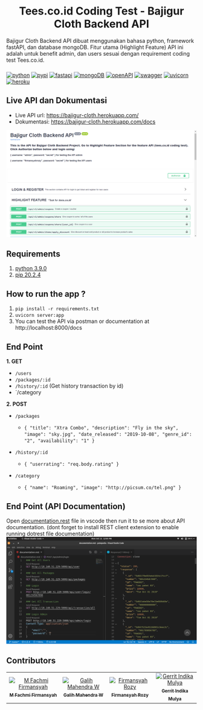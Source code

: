<h1 align="center"><b>Tees.co.id Coding Test - Bajigur Cloth Backend API</b></h1>



Bajigur Cloth Backend API dibuat menggunakan bahasa python, framework fastAPI,
dan database mongoDB. Fitur utama (Highlight Feature) API ini adalah untuk
benefit admin, dan users sesuai dengan requirement coding test Tees.co.id.

### 
[![python](https://img.shields.io/badge/python-v3.9.0-blue)](https://www.python.org/downloads/release/python-390/)
[![pypi](https://warehouse-camo.ingress.cmh1.psfhosted.org/cd7ef4975d71b4a87a35b3c01b5b1ec8481c4549/68747470733a2f2f696d672e736869656c64732e696f2f707970692f762f7069702e737667)](https://pypi.org/project/pip/)
[![fastapi](https://img.shields.io/badge/FastAPI-v0.61.2-brightgreen)](https://fastapi.tiangolo.com/)
[![mongoDB](https://img.shields.io/badge/mongoDB-4.2-lightgreen)](https://mongodb.com)
[![openAPI](https://img.shields.io/badge/openAPI-v3.0.2-yellowgreen)](https://www.openapis.org/)
[![swagger](https://img.shields.io/badge/swagger-valid-brightgreen)](https://swagger.io/)
[![uvicorn](https://img.shields.io/badge/uvicorn-v0.12.2-red)](https://www.uvicorn.org/)
[![heroku](https://img.shields.io/badge/heroku-server-9cf)](https://www.heroku.com/)


## Live API dan Dokumentasi
- Live API url: https://bajigur-cloth.herokuapp.com/
- Dokumentasi: https://bajigur-cloth.herokuapp.com/docs
<img src="https://raw.githubusercontent.com/rozy97/pic/master/fastapi-documentation.png">

## Requirements
1. <a href="https://www.python.org/downloads/release/python-390/">python 3.9.0</a>
2. <a href="https://pypi.org/project/pip/">pip 20.2.4</a>


## How to run the app ?
1. `pip install -r requirements.txt`
2. `uvicorn server:app`
3. You can test the API via postman or documentation at http://localhost:8000/docs

## End Point
**1. GET**
* `/users`
* `/packages/:id`
* `/history/:id` (Get history transaction by id)
* `/category

**2. POST**
* `/packages`
    * ``` { "title": "Xtra Combo", "description": "Fly in the sky", "image": "sky.jpg", "date_released": "2019-10-08", "genre_id": "2", "availability": "1" } ```

* `/history/:id`
    * ``` { "userrating": "req.body.rating" } ```
    
* `/category`
   * ``` { "name": "Roaming", "image": "http://picsum.co/tel.png" } ```

## End Point (API Documentation)
Open [documentation.rest]() file in vscode then run it to se more about API documentation. (dont forget to install REST client extension to enable running dotrest file documentation)
<img src="https://raw.githubusercontent.com/rozy97/pic/master/api-documentation.png">

## Contributors
<p align="center">
<table border="0">
  <tr>
    <td align="center">
      <a href="https://github.com/firmansyahfachmi">
        <img width="150" src="https://avatars1.githubusercontent.com/firmansyahfachmi" alt="M Fachmi Firmansyah"><br/>
          <sub><b>M Fachmi Firmansyah</b></sub>
      </a>
    </td>
    <td align="center">
      <a href="https://github.com/mahendragalih26">
        <img width="150" src="https://avatars1.githubusercontent.com/mahendragalih26" alt="Galih Mahendra W"><br/>
          <sub><b>Galih Mahendra W</b></sub>
      </a>
    </td>
    <td align="center">
      <a href="https://github.com/rozy97">
        <img width="150" src="https://avatars1.githubusercontent.com/rozy97" alt="Firmansyah Rozy"><br/>
          <sub><b>Firmansyah Rozy</b></sub>
      </a>
    </td>
    <td align="center">
      <a href="https://github.com/Gimindika">
        <img width="150" src="https://avatars1.githubusercontent.com/Gimindika" alt="Gerrit Indika Mulya"><br/>
          <sub><b>Gerrit Indika Mulya</b></sub>
      </a>
    </td>
  </tr>
</table>
</p>